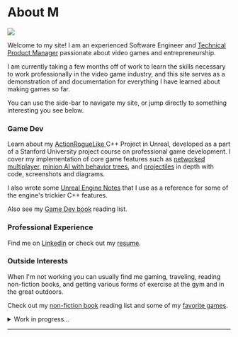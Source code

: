 # About M



![](.gitbook/assets/IMG\_6434.jpg)

Welcome to my site! I am an experienced Software Engineer and [Technical Product Manager](https://www.productplan.com/glossary/technical-product-manager/) passionate about video games and entrepreneurship.

I am currently taking a few months off of work to learn the skills necessary to work professionally in the video game industry, and this site serves as a demonstration of and documentation for everything I have learned about making games so far.

You can use the side-bar to navigate my site, or jump directly to something interesting you see below.

### **Game Dev**

Learn about my [ActionRogueLike ](group-1/action-roguelike-c++-project-in-unreal/)C++ Project in Unreal, developed as a part of a Stanford University project course on professional game development. I cover my implementation of core game features such as [networked multiplayer](projects/action-roguelike-c++-project-in-unreal/core-project-components-c++/networked-multiplayer.md), [minion AI with behavior trees](projects/action-roguelike-c++-project-in-unreal/core-project-components-c++/minion-ai-behavior-trees.md), and [projectiles](group-1/action-roguelike-c++-project-in-unreal/core-project-components-c++/projectiles.md) in depth with code, screenshots and diagrams.

I also wrote some [Unreal Engine Notes](<README (1).md>) that I use as a reference for some of the engine's trickier C++ features.

Also see my [Game Dev book](about-m/reading-list.md#game-dev-books) reading list.

### Professional Experience

Find me on [LinkedIn](https://www.linkedin.com/in/tim-hedstrom-5b211b84/) or check out my [resume](about-m/resume-2022.md).

### Outside Interests

When I'm not working you can usually find me gaming, traveling, reading non-fiction books, and getting various forms of exercise at the gym and in the great outdoors.

Check out my [non-fiction book](about-m/reading-list.md#non-fiction-books) reading list and some of my [favorite games](about-m/favorite-games.md).

<details>

<summary>Work in progress...</summary>

#### **Why Switch Careers to Games?**

My two passions have always been video games and entrepreneurship. I picked my college major in Computer Science knowing nothing about it except that I could hopefully learn how video games work under the hood. But when I finally graduated college with a degree in Computer Science (and specialization in computer graphics) I was torn. I loved games and had learned the fundamentals of how they work under the hood but was not sure if the games industry was right for me. I ultimately decided on a software engineering job outside of the games industry. However, making games has stayed in the back of my mind since. In the past couple years, I picked up the games industry podcast: "[The AIAS Game Maker's Notebook](https://podcasts.apple.com/us/podcast/the-aias-game-makers-notebook/id1313004515)". It's a treasure trove of hundreds and hundreds of interviews with games industry leaders covering how they got their start in games, how their careers have progressed, discussing in detail important topics like "crunch", and much more. Over many months of listening to dozens of hours of interviews, the conversations I heard and things I learned in this podcast had me convinced: I would love to work in the games industry, given the opportunity to work at the right studio and in the right role. A few months ago, I found myself between jobs deciding what to do next. I was going to spend the next few months learning the ins-and-outs of making video games professionally (in C++) with the goal of getting a great first job in the industry.

#### **Outside Interests**



</details>

****
